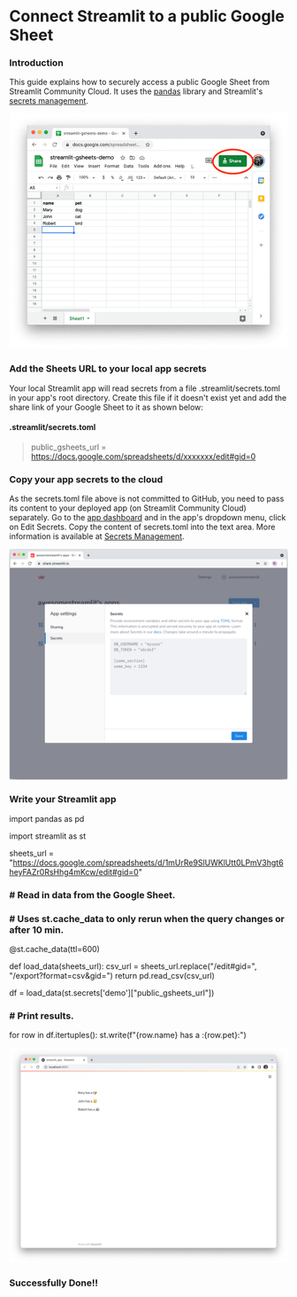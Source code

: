 # Connect Streamlit to a public Google Sheet
### Introduction
This guide explains how to securely access a public Google Sheet from Streamlit Community Cloud. It uses the [pandas](https://pandas.pydata.org/) library and Streamlit's [secrets management](https://docs.streamlit.io/streamlit-community-cloud/get-started/deploy-an-app/connect-to-data-sources/secrets-management).

![GSpread](https://github.com/Aastha22j02/Google-Sheet/blob/main/Image/public-gsheet-1.png)


### Add the Sheets URL to your local app secrets
Your local Streamlit app will read secrets from a file .streamlit/secrets.toml in your app's root directory. Create this file if it doesn't exist yet and add the share link of your Google Sheet to it as shown below:
#### .streamlit/secrets.toml

 

>  public_gsheets_url = https://docs.google.com/spreadsheets/d/xxxxxxx/edit#gid=0

### Copy your app secrets to the cloud
As the secrets.toml file above is not committed to GitHub, you need to pass its content to your deployed app (on Streamlit Community Cloud) separately. Go to the [app dashboard](https://share.streamlit.io/) and in the app's dropdown menu, click on Edit Secrets. Copy the content of secrets.toml into the text area. More information is available at [Secrets Management](https://docs.streamlit.io/streamlit-community-cloud/get-started/deploy-an-app/connect-to-data-sources/secrets-management).

![Secrets](https://github.com/Aastha22j02/Google-Sheet/blob/main/Image/edit-secrets.png)

### Write your Streamlit app

import pandas as pd

import streamlit as st

sheets_url = "https://docs.google.com/spreadsheets/d/1mUrRe9SlUWKlUtt0LPmV3hgt6heyFAZr0RsHhg4mKcw/edit#gid=0"

### # Read in data from the Google Sheet.

### # Uses st.cache_data to only rerun when the query changes or after 10 min.

@st.cache_data(ttl=600)

def load_data(sheets_url):
    csv_url = sheets_url.replace("/edit#gid=", "/export?format=csv&gid=")
    return pd.read_csv(csv_url)

df = load_data(st.secrets['demo']["public_gsheets_url"])

### # Print results.
for row in df.itertuples():
    st.write(f"{row.name} has a :{row.pet}:")

![your app should look like this](https://github.com/Aastha22j02/Google-Sheet/blob/main/Image/streamlit-app.png)

### Successfully Done!!

